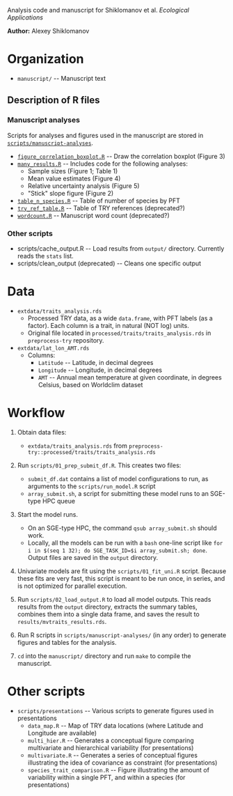 Analysis code and manuscript for Shiklomanov et al. *Ecological Applications*

**Author:** Alexey Shiklomanov

# Organization

- `manuscript/` -- Manuscript text

## Description of R files

### Manuscript analyses

Scripts for analyses and figures used in the manuscript are stored in [`scripts/manuscript-analyses`](scripts/manuscript-analyses).

- [`figure_correlation_boxplot.R`](scripts/manuscript-analyses/figure_correlation_boxplot.R) -- Draw the correlation boxplot (Figure 3)
- [`many_results.R`](scripts/manuscript-analyses/many_results.R) -- Includes code for the following analyses:
    - Sample sizes (Figure 1; Table 1)
    - Mean value estimates (Figure 4)
    - Relative uncertainty analysis (Figure 5)
    - "Stick" slope figure (Figure 2)
- [`table_n_species.R`](scripts/manuscript-analyses/table_n_species.R) -- Table of number of species by PFT
- [`try_ref_table.R`](scripts/manuscript-analyses/try_ref_table.R) -- Table of TRY references (deprecated?)
- [`wordcount.R`](scripts/manuscript-analyses/wordcount.R) -- Manuscript word count (deprecated?)

### Other scripts

- scripts/cache_output.R -- Load results from `output/` directory. Currently reads the `stats` list.
- scripts/clean_output (deprecated) -- Cleans one specific output

# Data

- `extdata/traits_analysis.rds`
    - Processed TRY data, as a wide `data.frame`, with PFT labels (as a factor). Each column is a trait, in natural (NOT log) units.
    - Original file located in `processed/traits/traits_analysis.rds` in `preprocess-try` repository.
- `extdata/lat_lon_AMT.rds`
    - Columns:
        - `Latitude` -- Latitude, in decimal degrees
        - `Longitude` -- Longitude, in decimal degrees
        - `AMT` -- Annual mean temperature at given coordinate, in degrees Celsius, based on Worldclim dataset

# Workflow

1. Obtain data files:
    - `extdata/traits_analysis.rds` from `preprocess-try::processed/traits/traits_analysis.rds`

2. Run `scripts/01_prep_submit_df.R`. This creates two files:
    - `submit_df.dat` contains a list of model configurations to run, as arguments to the `scripts/run_model.R` script
    - `array_submit.sh`, a script for submitting these model runs to an SGE-type HPC queue

3. Start the model runs.
    - On an SGE-type HPC, the command `qsub array_submit.sh` should work.
    - Locally, all the models can be run with a `bash` one-line script like `for i in $(seq 1 32); do SGE_TASK_ID=$i array_submit.sh; done`. Output files are saved in the `output` directory.

4. Univariate models are fit using the `scripts/01_fit_uni.R` script. Because these fits are very fast, this script is meant to be run once, in series, and is not optimized for parallel execution.

5. Run `scripts/02_load_output.R` to load all model outputs. This reads results from the `output` directory, extracts the summary tables, combines them into a single data frame, and saves the result to `results/mvtraits_results.rds`.

6. Run R scripts in `scripts/manuscript-analyses/` (in any order) to generate figures and tables for the analysis.

7. `cd` into the `manuscript/` directory and run `make` to compile the manuscript.

# Other scripts

- `scripts/presentations` -- Various scripts to generate figures used in presentations
    - `data_map.R` -- Map of TRY data locations (where Latitude and Longitude are available)
    - `multi_hier.R` -- Generates a conceptual figure comparing multivariate and hierarchical variability (for presentations)
    - `multivariate.R` -- Generates a series of conceptual figures illustrating the idea of covariance as constraint (for presentations)
    - `species_trait_comparison.R` -- Figure illustrating the amount of variability within a single PFT, and within a species (for presentations)
